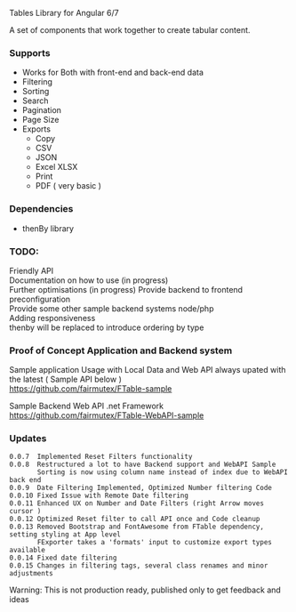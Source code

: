 Tables Library for Angular 6/7

A set of components that work together to create tabular content.

### Supports
- Works for Both with front-end and back-end data
- Filtering
- Sorting
- Search
- Pagination
- Page Size
- Exports 
  -  Copy
  -  CSV
  -  JSON
  -  Excel XLSX 
  -  Print
  -  PDF ( very basic )


### Dependencies
- thenBy library

 

### TODO:  
Friendly API  
Documentation on how to use (in progress)  
Further optimisations (in progress)
Provide backend to frontend preconfiguration   
Provide some other sample backend systems node/php  
Adding responsiveness  
thenby will be replaced to introduce ordering by type

### Proof of Concept Application and Backend system

Sample application Usage with Local Data and Web API always upated with the latest ( Sample API below )  
https://github.com/fairmutex/FTable-sample

Sample  Backend Web API .net Framework  
https://github.com/fairmutex/FTable-WebAPI-sample  

### Updates
```
0.0.7  Implemented Reset Filters functionality  
0.0.8  Restructured a lot to have Backend support and WebAPI Sample  
       Sorting is now using column name instead of index due to WebAPI back end  
0.0.9  Date Filtering Implemented, Optimized Number filtering Code  
0.0.10 Fixed Issue with Remote Date filtering  
0.0.11 Enhanced UX on Number and Date Filters (right Arrow moves cursor )  
0.0.12 Optimized Reset filter to call API once and Code cleanup 
0.0.13 Removed Bootstrap and FontAwesome from FTable dependency, setting styling at App level  
       FExporter takes a 'formats' input to customize export types available  
0.0.14 Fixed date filtering  
0.0.15 Changes in filtering tags, several class renames and minor adjustments
```


Warning: This is not production ready, published only to get feedback and ideas 